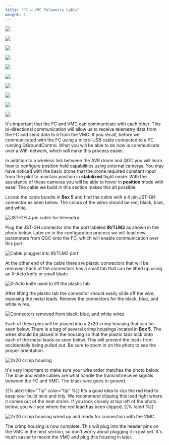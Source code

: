 ```yaml
---
title: "FC ⟷ VMC Telemetry Cable"
weight: 2
---
```


![](telem_cable_1.jpg)

![](telem_cable_2.jpg)

![](telem_cable_3.jpg)

![](telem_cable_4.jpg)

![](telem_cable_5.jpg)

![](telem_cable_6.jpg)

![](telem_cable_7.jpg)

![](telem_cable_8.jpg)

![](telem_cable_9.jpg)

![](telem_cable_10.jpg)

It's important that the FC and VMC can communicate with each other.
This bi-directional communication will allow us to receive telemetry
data from the FC and send data to it from the VMC. If you recall,
before we communicated with the FC using a micro-USB cable connected to a
PC running QGroundControl. What you will be able to do now is communicate over a
WiFi network, which will make this process easier.

In addition to a wireless link between the AVR drone and QGC you will learn
how to configure position hold capabilities using external cameras. You may
have noticed with the basic drone that the drone required constant input from the
pilot to maintain position in **stabilized** flight mode. With the assistance
of these cameras you will be able to hover in **position** mode with ease!
The cable we build in this section makes this all possible.

Locate the cable bundle in **Box 5** and find the cable with a 4 pin
JST-GH connector as seen below. The colors of the wires should
be red, black, blue, and white.

![JST-GH 4 pin cable for telemetry](vmc_cable.jpg)

Plug the JST-GH connector into the port labeled **IR/TLM2** as shown in the
photo below. Later on in the configuration process we will load new parameters
from QGC onto the FC, which will enable communication over this port.

![Cable plugged into IR/TLM2 port](vmc_cable_plugged_into_fc.jpg)

At the other end of the cable there are plastic connectors that will be removed.
Each of the connectors has a small tab that can be lifted up using an X-Acto
knife or small blade.

![X-Acto knife used to lift the plastic tab](build_vmc_cable_1.jpg)

After lifting the plastic tab the connector should easily slide off the wire,
exposing the metal leads. Remove the connectors for the black, blue, and white wires.

![Connectors removed from black, blue, and white wires](build_vmc_cable_2.jpg)

Each of these pins will be placed into a 2x20 crimp housing that can be seen below.
There is a bag of several crimp housings located in **Box 5**.
The wires should be placed in the housing so that the plastic tabs lock onto each
of the metal leads as seen below. This will prevent the leads from accidentally
being pulled out. Be sure to zoom in on the photo to see the proper orientation.

![2x20 crimp housing](build_vmc_cable_3.jpg)

It's very important to make sure your wire order matches the photo below.
The blue and white cables are what handle the transmit/receive signals
between the FC and VMC. The black wire goes to ground.

{{% alert title="Tip" color="tip" %}}
It's a good idea to clip the red lead to keep your build nice and tidy.
We recommend clipping this lead right where it comes out of the heat shrink.
If you look closely at top left of the photo below, you will see where the
red lead has been clipped.
{{% /alert %}}

![2x20 crimp housing wired up and ready for connection with the VMC](build_vmc_cable_4.jpg)

The crimp housing is now complete. This will plug into the header pins on
the VMC in the next section, so don't worry about plugging it in just yet.
It's much easier to mount the VMC and plug this housing in later.
